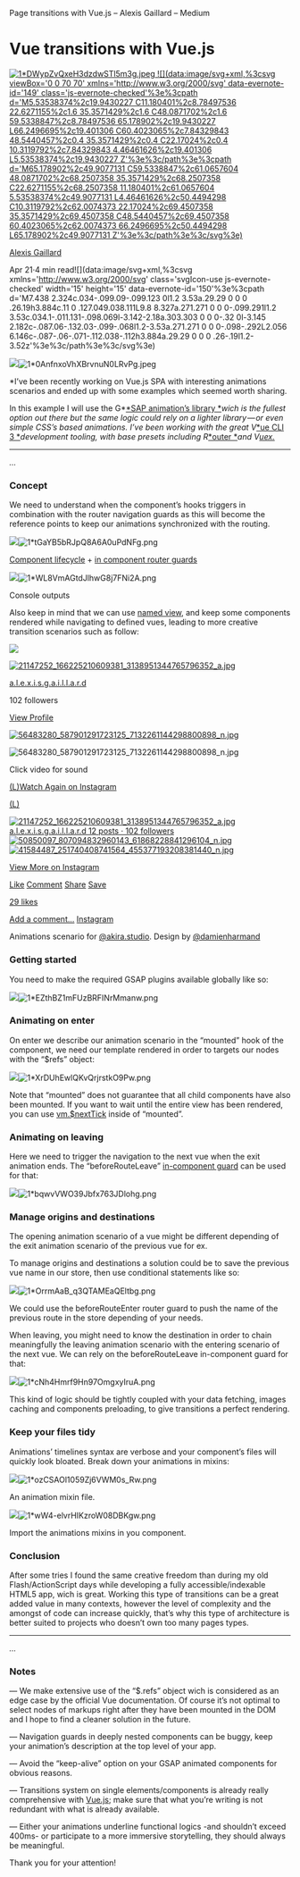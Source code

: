 Page transitions with Vue.js – Alexis Gaillard – Medium

# Vue transitions with Vue.js

[![1*DWypZvQxeH3dzdwSTl5m3g.jpeg](../_resources/c7489aa2c87b41fe764bfd8de050bcad.jpg) ![](data:image/svg+xml,%3csvg viewBox='0 0 70 70' xmlns='http://www.w3.org/2000/svg' data-evernote-id='149' class='js-evernote-checked'%3e%3cpath d='M5.53538374%2c19.9430227 C11.180401%2c8.78497536 22.6271155%2c1.6 35.3571429%2c1.6 C48.0871702%2c1.6 59.5338847%2c8.78497536 65.178902%2c19.9430227 L66.2496695%2c19.401306 C60.4023065%2c7.84329843 48.5440457%2c0.4 35.3571429%2c0.4 C22.17024%2c0.4 10.3119792%2c7.84329843 4.46461626%2c19.401306 L5.53538374%2c19.9430227 Z'%3e%3c/path%3e%3cpath d='M65.178902%2c49.9077131 C59.5338847%2c61.0657604 48.0871702%2c68.2507358 35.3571429%2c68.2507358 C22.6271155%2c68.2507358 11.180401%2c61.0657604 5.53538374%2c49.9077131 L4.46461626%2c50.4494298 C10.3119792%2c62.0074373 22.17024%2c69.4507358 35.3571429%2c69.4507358 C48.5440457%2c69.4507358 60.4023065%2c62.0074373 66.2496695%2c50.4494298 L65.178902%2c49.9077131 Z'%3e%3c/path%3e%3c/svg%3e)](https://medium.com/@alexis.gaillard?source=post_header_lockup)

[Alexis Gaillard](https://medium.com/@alexis.gaillard)

Apr 21·4 min read![](data:image/svg+xml,%3csvg xmlns='http://www.w3.org/2000/svg' class='svgIcon-use js-evernote-checked' width='15' height='15' data-evernote-id='150'%3e%3cpath d='M7.438 2.324c.034-.099.09-.099.123 0l1.2 3.53a.29.29 0 0 0 .26.19h3.884c.11 0 .127.049.038.111L9.8 8.327a.271.271 0 0 0-.099.291l1.2 3.53c.034.1-.011.131-.098.069l-3.142-2.18a.303.303 0 0 0-.32 0l-3.145 2.182c-.087.06-.132.03-.099-.068l1.2-3.53a.271.271 0 0 0-.098-.292L2.056 6.146c-.087-.06-.071-.112.038-.112h3.884a.29.29 0 0 0 .26-.19l1.2-3.52z'%3e%3c/path%3e%3c/svg%3e)

![](../_resources/de9f8e65dd76979e03d35f810f5b4abc.png)![1*0AnfnxoVhXBrvnuN0LRvPg.jpeg](../_resources/a94afa55123c559ff9fa96ee8f8e2f92.jpg)

*I’ve been recently working on Vue.js SPA with interesting animations scenarios and ended up with some examples which seemed worth sharing.

In this example I will use the G*[*SAP animation’s library *](https://greensock.com/gsap)*wich is the fullest option out there but the same logic could rely on a lighter library — or even simple CSS’s based animations. I’ve been working with the great V*[*ue CLI 3 *](https://cli.vuejs.org/)*development tooling, with base presets including R*[*outer *](https://router.vuejs.org/)*and V*[*uex.*](https://vuex.vuejs.org/)

* * *

*...*

### Concept

We need to understand when the component’s hooks triggers in combination with the router navigation guards as this will become the reference points to keep our animations synchronized with the routing.

![](../_resources/eef5b17245995f1ac93c689af6886407.png)![1*tGaYB5bRJpQ8A6A0uPdNFg.png](../_resources/35cb8d893d191b6eda34923cebd35fb4.png)

[Component lifecycle](https://vuejs.org/v2/guide/instance.html#Lifecycle-Diagram) + [in component router guards](https://router.vuejs.org/guide/advanced/navigation-guards.html#in-component-guards)

![](../_resources/32b5dc639fc4e627f047711a232db867.png)![1*WL8VmAGtdJlhwG8j7FNi2A.png](../_resources/92c10091f605af197d4025ce3e0bd9f7.png)

Console outputs

Also keep in mind that we can use [named view](https://router.vuejs.org/guide/essentials/named-views.html#nested-named-views), and keep some components rendered while navigating to defined vues, leading to more creative transition scenarios such as follow:

![](../_resources/d9e7b0cb8042dff117e2802c30fb1b38.png)

 [![21147252_166225210609381_3138951344765796352_a.jpg](../_resources/114b03baf3ed8c545a80d508a508e3c5.jpg)](https://www.instagram.com/a.l.e.x.i.s.g.a.i.l.l.a.r.d/?utm_source=ig_embed)

 [a.l.e.x.i.s.g.a.i.l.l.a.r.d](https://www.instagram.com/a.l.e.x.i.s.g.a.i.l.l.a.r.d/?utm_source=ig_embed)

  102 followers

 [View Profile](https://www.instagram.com/a.l.e.x.i.s.g.a.i.l.l.a.r.d/?utm_source=ig_embed)

 [![56483280_587901291723125_7132261144298800898_n.jpg](../_resources/ddaaba5b7c641ea777b870024164d324.jpg)](https://www.instagram.com/p/BwZ1K7Jodf2/?utm_source=ig_embed)

![56483280_587901291723125_7132261144298800898_n.jpg](../_resources/ddaaba5b7c641ea777b870024164d324.jpg)

Click video for sound

[(L)](https://www.instagram.com/p/BwZ1K7Jodf2/?utm_source=ig_embed&utm_campaign=embed_video_watch_again)[Watch Again on Instagram](https://www.instagram.com/p/BwZ1K7Jodf2/?utm_source=ig_embed&utm_campaign=embed_video_watch_again)

[(L)](https://www.instagram.com/p/BwZ1K7Jodf2/?utm_source=ig_embed&utm_campaign=embed_video_watch_again)

 [ ![21147252_166225210609381_3138951344765796352_a.jpg](../_resources/114b03baf3ed8c545a80d508a508e3c5.jpg)        a.l.e.x.i.s.g.a.i.l.l.a.r.d         12 posts · 102 followers               ![50850097_807094832960143_61868228841296104_n.jpg](../_resources/52ff393effed36e921e23aacbdf94df4.jpg)  ![41584487_251740408741564_455377193208381440_n.jpg](../_resources/d281e5b9788387861c56468ae85aa55d.jpg)](https://www.instagram.com/a.l.e.x.i.s.g.a.i.l.l.a.r.d/?utm_source=ig_embed)

 [View More on Instagram](https://www.instagram.com/a.l.e.x.i.s.g.a.i.l.l.a.r.d/?utm_source=ig_embed)

 [  Like](https://www.instagram.com/p/BwZ1K7Jodf2/?utm_source=ig_embed)  [ Comment](https://www.instagram.com/p/BwZ1K7Jodf2/?utm_source=ig_embed)  [ Share]()  [ Save](https://www.instagram.com/p/BwZ1K7Jodf2/?utm_source=ig_embed)

 [29 likes](https://www.instagram.com/p/BwZ1K7Jodf2/?utm_source=ig_embed)

 [Add a comment...](https://www.instagram.com/p/BwZ1K7Jodf2/?utm_source=ig_embed)  [Instagram](https://www.instagram.com/p/BwZ1K7Jodf2/?utm_source=ig_embed)

Animations scenario for [@akira.studio](https://www.instagram.com/akira.studio/). Design by [@damienharmand](https://www.instagram.com/damienharmand/)

### Getting started

You need to make the required GSAP plugins available globally like so:

![](../_resources/1becab6087d2afcbb795953fc3d9c5da.png)![1*EZthBZ1mFUzBRFINrMmanw.png](../_resources/93b55286e2d336dcc8c67b976e22a4c6.png)

### Animating on enter

On enter we describe our animation scenario in the “mounted” hook of the component, we need our template rendered in order to targets our nodes with the “$refs” object:

![](../_resources/c6d70c58fd63dc10fa8bac88ce2df2f5.png)![1*XrDUhEwlQKvQrjrstkO9Pw.png](../_resources/9d72404bef25f783f2b30378c5787bc6.png)

Note that “mounted” does not guarantee that all child components have also been mounted. If you want to wait until the entire view has been rendered, you can use [vm.$nextTick](https://vuejs.org/v2/api/#vm-nextTick) inside of “mounted”.

### Animating on leaving

Here we need to trigger the navigation to the next vue when the exit animation ends. The “beforeRouteLeave” [in-component guard](https://router.vuejs.org/guide/advanced/navigation-guards.html#in-component-guards) can be used for that:

![](../_resources/5fcb5ead8b88048cb1a132e2c6ed87c1.png)![1*bqwvVWO39Jbfx763JDlohg.png](../_resources/84c8b0d44286dbfe126efa227e4dd0d3.png)

### Manage origins and destinations

The opening animation scenario of a vue might be different depending of the exit animation scenario of the previous vue for ex.

To manage origins and destinations a solution could be to save the previous vue name in our store, then use conditional statements like so:

![](../_resources/bf2d32558d01be610fda1d57633236c9.png)![1*OrrmAaB_q3QTAMEaQEltbg.png](../_resources/21bec22a03a6453dc67af12fccc337f8.png)

We could use the beforeRouteEnter router guard to push the name of the previous route in the store depending of your needs.

When leaving, you might need to know the destination in order to chain meaningfully the leaving animation scenario with the entering scenario of the next vue. We can rely on the beforeRouteLeave in-component guard for that:

![](../_resources/5b7604996bccfe7fea379a7088d6c24d.png)![1*cNh4Hmrf9Hn97OmgxyIruA.png](../_resources/22faec895a051edb1ddf8c341368d6c8.png)

This kind of logic should be tightly coupled with your data fetching, images caching and components preloading, to give transitions a perfect rendering.

### Keep your files tidy

Animations’ timelines syntax are verbose and your component’s files will quickly look bloated. Break down your animations in mixins:

![](../_resources/067ab03b8f27d7361bb45fbca9ff4746.png)![1*ozCSAOl1059Zj6VWM0s_Rw.png](../_resources/88c7f7b197d32edc9adb27804a54ef74.png)

An animation mixin file.

![](../_resources/625cc68db0a79f6614e0f5ff200b18da.png)![1*wW4-elvrHIKzroW08DBKgw.png](../_resources/1963ea81f69fb2bc4402e4efed032ae5.png)

Import the animations mixins in you component.

### Conclusion

After some tries I found the same creative freedom than during my old Flash/ActionScript days while developing a fully accessible/indexable HTML5 app, wich is great. Working this type of transitions can be a great added value in many contexts, however the level of complexity and the amongst of code can increase quickly, that’s why this type of architecture is better suited to projects who doesn’t own too many pages types.

* * *

*...*

### Notes

— We make extensive use of the “$.refs” object wich is considered as an edge case by the official Vue documentation. Of course it’s not optimal to select nodes of markups right after they have been mounted in the DOM and I hope to find a cleaner solution in the future.

— Navigation guards in deeply nested components can be buggy, keep your animation’s description at the top level of your app.

— Avoid the “keep-alive” option on your GSAP animated components for obvious reasons.

— Transitions system on single elements/components is already really comprehensive with [Vue.js](https://fr.vuejs.org/v2/guide/transitions.html#hooks-JavaScript); make sure that what you’re writing is not redundant with what is already available.

— Either your animations underline functional logics -and shouldn’t exceed 400ms- or participate to a more immersive storytelling, they should always be meaningful.

Thank you for your attention!
